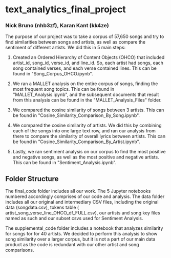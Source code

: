 # text_analytics_final_project
### Nick Bruno (nhb3zf), Karan Kant (kk4ze)
The purpose of our project was to take a corpus of 57,650 songs and try to find similarities between songs and artists, as well as compare the sentiment of different artists. We did this in 5 main steps:

1) Created an Ordered Hierarchy of Content Objects (OHCO) that included artist_id, song_id, verse_id, and line_id. So, each artist had songs, each song contained verses, and each verse contained lines. This can be found in "Song_Corpus_OHCO.ipynb".

2) We ran a MALLET analysis on the entire corpus of songs, finding the most frequent song topics. This can be found in "MALLET_Analysis.ipynb", and the subsequent documents that result from this analysis can be found in the "MALLET_Analysis_Files" folder.

3) We compared the cosine similarity of songs between 3 artists. This can be found in "Cosine_Similarity_Comparison_By_Song.ipynb".

4) We compared the cosine similarity of artists. We did this by combining each of the songs into one large text row, and ran our analysis from there to compare the similarity of overall lyrics between artists. This can be found in "Cosine_Similarity_Comparison_By_Artist.ipynb".

5) Lastly, we ran sentiment analysis on our corpus to find the most positive and negative songs, as well as the most positive and negative artists. This can be found in "Sentiment_Analysis.ipynb".


## Folder Structure

The final_code folder includes all our work. The 5 Jupyter notebooks numbered accordingly comprises of our code and analysis. The data folder includes all our original and intermediary CSV files, including the original data (songdata.csv), tokens table ( artist_song_verse_line_OHCO_df_FULL.csv), our artists and song key files named as such and our subset csvs used for Sentiment Analysis. 

The supplemental_code folder includes a notebook that analyzes similarity for songs for for 40 artists. We decided to perform this analysis to show song similarity over a larger corpus, but it is not a part of our main data product as the code is redundant with our other artist and song comparisons.
